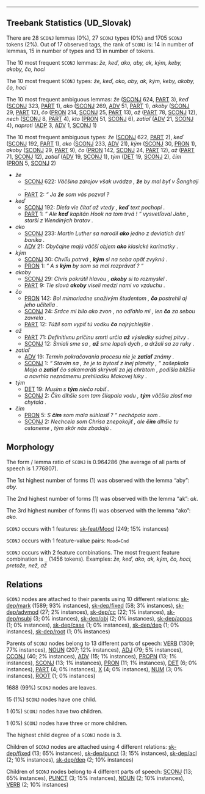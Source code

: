 

--------------------------------------------------------------------------------

## Treebank Statistics (UD_Slovak)

There are 28 `SCONJ` lemmas (0%), 27 `SCONJ` types (0%) and 1705 `SCONJ` tokens (2%).
Out of 17 observed tags, the rank of `SCONJ` is: 14 in number of lemmas, 15 in number of types and 13 in number of tokens.

The 10 most frequent `SCONJ` lemmas: <em>že, keď, ako, aby, ak, kým, keby, akoby, čo, hoci</em>

The 10 most frequent `SCONJ` types:  <em>že, keď, ako, aby, ak, kým, keby, akoby, čo, hoci</em>

The 10 most frequent ambiguous lemmas: <em>že</em> ([SCONJ]() 624, [PART]() 3), <em>keď</em> ([SCONJ]() 323, [PART]() 1), <em>ako</em> ([SCONJ]() 269, [ADV]() 51, [PART]() 1), <em>akoby</em> ([SCONJ]() 29, [PART]() 12), <em>čo</em> ([PRON]() 214, [SCONJ]() 25, [PART]() 13), <em>až</em> ([PART]() 78, [SCONJ]() 12), <em>nech</em> ([SCONJ]() 8, [PART]() 4), <em>kto</em> ([PRON]() 51, [SCONJ]() 6), <em>zatiaľ</em> ([ADV]() 21, [SCONJ]() 4), <em>naproti</em> ([ADP]() 3, [ADV]() 1, [SCONJ]() 1)

The 10 most frequent ambiguous types:  <em>že</em> ([SCONJ]() 622, [PART]() 2), <em>keď</em> ([SCONJ]() 192, [PART]() 1), <em>ako</em> ([SCONJ]() 233, [ADV]() 21), <em>kým</em> ([SCONJ]() 30, [PRON]() 1), <em>akoby</em> ([SCONJ]() 29, [PART]() 9), <em>čo</em> ([PRON]() 142, [SCONJ]() 24, [PART]() 12), <em>až</em> ([PART]() 71, [SCONJ]() 12), <em>zatiaľ</em> ([ADV]() 19, [SCONJ]() 1), <em>tým</em> ([DET]() 19, [SCONJ]() 2), <em>čím</em> ([PRON]() 5, [SCONJ]() 2)


* <em>že</em>
  * [SCONJ]() 622: <em>Väčšina zdrojov však uvádza , <b>že</b> by mal byť v Šanghaji .</em>
  * [PART]() 2: <em>“ Ja <b>že</b> som vás pozval ?</em>
* <em>keď</em>
  * [SCONJ]() 192: <em>Dieťa vie čítať až vtedy , <b>keď</b> text pochopí .</em>
  * [PART]() 1: <em>“ Ale <b>keď</b> kapitán Hook na tom trvá ! “ vysvetľoval John , starší z Wendiných bratov .</em>
* <em>ako</em>
  * [SCONJ]() 233: <em>Martin Luther sa narodil <b>ako</b> jedno z deviatich detí baníka .</em>
  * [ADV]() 21: <em>Obyčajne majú väčší objem <b>ako</b> klasické karimatky .</em>
* <em>kým</em>
  * [SCONJ]() 30: <em>Chvíľu potrvá , <b>kým</b> si na seba opäť zvyknú .</em>
  * [PRON]() 1: <em>“ A s <b>kým</b> by som sa mal rozprávať ? “</em>
* <em>akoby</em>
  * [SCONJ]() 29: <em>Chris pokrútil hlavou , <b>akoby</b> si to rozmyslel .</em>
  * [PART]() 9: <em>Tie slová <b>akoby</b> viseli medzi nami vo vzduchu .</em>
* <em>čo</em>
  * [PRON]() 142: <em>Bol mimoriadne snaživým študentom , <b>čo</b> postrehli aj jeho učitelia .</em>
  * [SCONJ]() 24: <em>Srdce mi bilo ako zvon , no odľahlo mi , len <b>čo</b> za sebou zavrela .</em>
  * [PART]() 12: <em>Túžil som vypiť tú vodku <b>čo</b> najrýchlejšie .</em>
* <em>až</em>
  * [PART]() 71: <em>Definitívnu príčinu smrti určia <b>až</b> výsledky súdnej pitvy .</em>
  * [SCONJ]() 12: <em>Smiali sme sa , <b>až</b> sme lapali dych , a držali sa za ruky .</em>
* <em>zatiaľ</em>
  * [ADV]() 19: <em>Termín pokračovania procesu nie je <b>zatiaľ</b> známy .</em>
  * [SCONJ]() 1: <em>“ Stavím sa , že je to bytosť z inej planéty , “ zašepkala Maja a <b>zatiaľ</b> čo sakamaráti skrývali za jej chrbtom , podišla bližšie a navrhla neznámemu prehliadku Makovej lúky .</em>
* <em>tým</em>
  * [DET]() 19: <em>Musím s <b>tým</b> niečo robiť .</em>
  * [SCONJ]() 2: <em>Čím dlhšie som tam šliapala vodu , <b>tým</b> väčšia zlosť ma chytala .</em>
* <em>čím</em>
  * [PRON]() 5: <em>S <b>čím</b> som mala súhlasiť ? “ nechápala som .</em>
  * [SCONJ]() 2: <em>Nechcela som Chrisa znepokojiť , ale <b>čím</b> dlhšie tu ostaneme , tým skôr nás zbadajú .</em>

## Morphology

The form / lemma ratio of `SCONJ` is 0.964286 (the average of all parts of speech is 1.776807).

The 1st highest number of forms (1) was observed with the lemma “aby”: <em>aby</em>.

The 2nd highest number of forms (1) was observed with the lemma “ak”: <em>ak</em>.

The 3rd highest number of forms (1) was observed with the lemma “ako”: <em>ako</em>.

`SCONJ` occurs with 1 features: [sk-feat/Mood]() (249; 15% instances)

`SCONJ` occurs with 1 feature-value pairs: `Mood=Cnd`

`SCONJ` occurs with 2 feature combinations.
The most frequent feature combination is `_` (1456 tokens).
Examples: <em>že, keď, ako, ak, kým, čo, hoci, pretože, než, až</em>


## Relations

`SCONJ` nodes are attached to their parents using 10 different relations: [sk-dep/mark]() (1589; 93% instances), [sk-dep/fixed]() (58; 3% instances), [sk-dep/advmod]() (27; 2% instances), [sk-dep/cc]() (22; 1% instances), [sk-dep/nsubj]() (3; 0% instances), [sk-dep/obj]() (2; 0% instances), [sk-dep/appos]() (1; 0% instances), [sk-dep/case]() (1; 0% instances), [sk-dep/dep]() (1; 0% instances), [sk-dep/root]() (1; 0% instances)

Parents of `SCONJ` nodes belong to 13 different parts of speech: [VERB]() (1309; 77% instances), [NOUN]() (207; 12% instances), [ADJ]() (79; 5% instances), [CCONJ]() (40; 2% instances), [ADV]() (15; 1% instances), [PROPN]() (13; 1% instances), [SCONJ]() (13; 1% instances), [PRON]() (11; 1% instances), [DET]() (6; 0% instances), [PART]() (4; 0% instances), [X]() (4; 0% instances), [NUM]() (3; 0% instances), [ROOT]() (1; 0% instances)

1688 (99%) `SCONJ` nodes are leaves.

15 (1%) `SCONJ` nodes have one child.

1 (0%) `SCONJ` nodes have two children.

1 (0%) `SCONJ` nodes have three or more children.

The highest child degree of a `SCONJ` node is 3.

Children of `SCONJ` nodes are attached using 4 different relations: [sk-dep/fixed]() (13; 65% instances), [sk-dep/punct]() (3; 15% instances), [sk-dep/acl]() (2; 10% instances), [sk-dep/dep]() (2; 10% instances)

Children of `SCONJ` nodes belong to 4 different parts of speech: [SCONJ]() (13; 65% instances), [PUNCT]() (3; 15% instances), [NOUN]() (2; 10% instances), [VERB]() (2; 10% instances)

